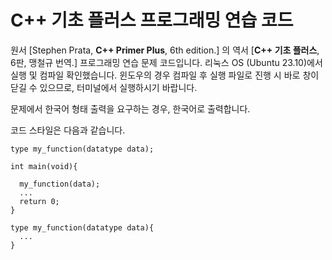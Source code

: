 # C++ 기초 플러스 프로그래밍 연습 코드

원서 [Stephen Prata, **C++ Primer Plus**, 6th edition.] 의 역서 [**C++ 기초 플러스**, 6판, 맹철규 번역.] 프로그래밍 연습 문제 코드입니다.
리눅스 OS (Ubuntu 23.10)에서 실행 및 컴파일 확인했습니다. 윈도우의 경우 컴파일 후 실행 파일로 진행 시 바로 창이 닫길 수 있으므로, 터미널에서 실행하시기 바랍니다.

문제에서 한국어 형태 출력을 요구하는 경우, 한국어로 출력합니다.

코드 스타일은 다음과 같습니다.
  
    type my_function(datatype data);
  
    int main(void){
      
      my_function(data);
      ...
      return 0;
    }
  
    type my_function(datatype data){
      ...
    }


